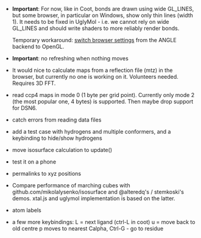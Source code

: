 
- **Important**:
  For now, like in Coot, bonds are drawn using wide GL_LINES,
  but some browser, in particular on Windows, show only thin lines (width 1).
  It needs to be fixed in UglyMol - i.e. we cannot rely on wide GL_LINES
  and should write shaders to more reliably render bonds.

  Temporary workaround: [switch browser settings](https://github.com/mrdoob/three.js/wiki/How-to-use-OpenGL-or-ANGLE-rendering-on-Windows)
  from the ANGLE backend to OpenGL.

- **Important**: no refreshing when nothing moves

- It would nice to calculate maps from a reflection file (mtz)
  in the browser, but currently no one is working on it. Volunteers needed.
  Requires 3D FFT.

- read ccp4 maps in mode 0 (1 byte per grid point).
  Currently only mode 2 (the most popular one, 4 bytes)
  is supported. Then maybe drop support for DSN6.

- catch errors from reading data files

- add a test case with hydrogens and multiple conformers,
  and a keybinding to hide/show hydrogens

- move isosurface calculation to update()

- test it on a phone

- permalinks to xyz positions

- Compare performance of marching cubes with
  github.com/mikolalysenko/isosurface and @alteredq's / stemkoski's demos.
  xtal.js and uglymol implementation is based on the latter.

- atom labels

- a few more keybindings:
  L = next ligand (ctrl-L in coot)
  u = move back to old centre
  p moves to nearest Calpha,
  Ctrl-G - go to residue

